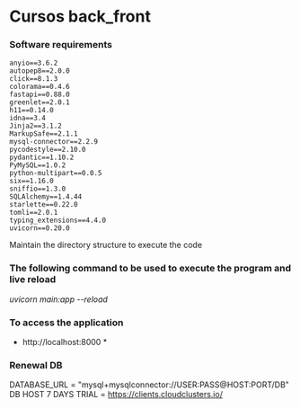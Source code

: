 # Cursos back_front

### Software requirements
	anyio==3.6.2
	autopep8==2.0.0
	click==8.1.3
	colorama==0.4.6
	fastapi==0.88.0
	greenlet==2.0.1
	h11==0.14.0
	idna==3.4
	Jinja2==3.1.2
	MarkupSafe==2.1.1
	mysql-connector==2.2.9
	pycodestyle==2.10.0
	pydantic==1.10.2
	PyMySQL==1.0.2
	python-multipart==0.0.5
	six==1.16.0
	sniffio==1.3.0
	SQLAlchemy==1.4.44
	starlette==0.22.0
	tomli==2.0.1
	typing_extensions==4.4.0
	uvicorn==0.20.0

Maintain the directory  structure to execute the code
### The following command to be used to execute the program and live reload
 *uvicorn main:app --reload*
### To access  the application
 * http://localhost:8000 *
### Renewal DB
DATABASE_URL = "mysql+mysqlconnector://USER:PASS@HOST:PORT/DB"
DB HOST 7 DAYS TRIAL = https://clients.cloudclusters.io/
